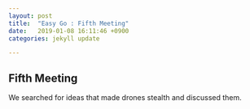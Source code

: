 ```yaml
---
layout: post
title:  "Easy Go : Fifth Meeting"
date:   2019-01-08 16:11:46 +0900
categories: jekyll update

---
```


<p>
<h2>Fifth Meeting</h2>
We searched for ideas that made drones stealth and discussed them.
</p>



[jekyll-docs]: https://jekyllrb.com/docs/home
[jekyll-gh]: https://github.com/jekyll/jekyll
[jekyll-talk]: https://talk.jekyllrb.com/